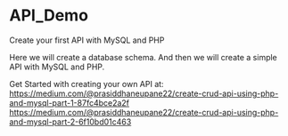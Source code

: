 # API_Demo

Create your first API with MySQL and PHP

Here we will create a database schema.
And then we will create a simple API with MySQL and PHP.

Get Started with creating your own API at:
https://medium.com/@prasiddhaneupane22/create-crud-api-using-php-and-mysql-part-1-87fc4bce2a2f
https://medium.com/@prasiddhaneupane22/create-crud-api-using-php-and-mysql-part-2-6f10bd01c463
